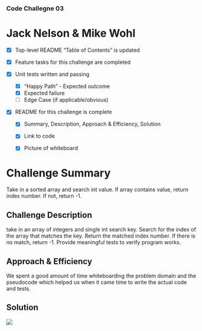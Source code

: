 ### Code Challegne 03
# Jack Nelson & Mike Wohl

 - [x] Top-level README “Table of Contents” is updated

 - [x] Feature tasks for this challenge are completed

 - [x] Unit tests written and passing
     - [x] “Happy Path” - Expected outcome
     - [x] Expected failure
     - [ ] Edge Case (if applicable/obvious)

 - [x] README for this challenge is complete
     - [x] Summary, Description, Approach & Efficiency, Solution
     - [x] Link to code
     - [x] Picture of whiteboard

     
# Challenge Summary
Take in a sorted array and search int value. If array contains value, return index number. If not, return -1.

## Challenge Description
take in an array of integers and single int search key.
Search for the index of the array that matches the key.
Return the matched index number.
If there is no match, return -1.
Provide meaningful tests to verify program works.

## Approach & Efficiency
We spent a good amount of time whiteboarding the problem domain and the pseudocode which helped us when it came time to write the actual code and tests.

## Solution
<img src="assets/cc03.png"/>
